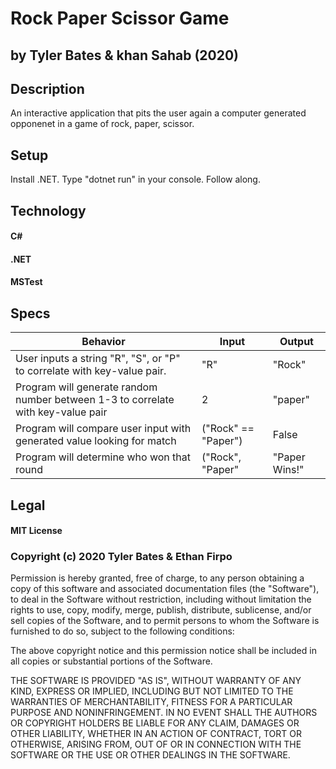 # Rock Paper Scissor Game

## by Tyler Bates & khan Sahab (2020)

## Description

An interactive application that pits the user again a computer generated opponenet in a game of rock, paper, scissor.

## Setup

Install .NET. Type "dotnet run" in your console. Follow along.

## Technology

#### C#
#### .NET
#### MSTest

## Specs

|Behavior|Input|Output|
|-----|-----|-----|
|User inputs a string "R", "S", or "P" to correlate with key-value pair.|"R"|"Rock"|
|Program will generate random number between 1-3 to correlate with key-value pair|2|"paper"|
|Program will compare user input with generated value looking for match|("Rock" == "Paper")|False|
|Program will determine who won that round|("Rock", "Paper"|"Paper Wins!"|


## Legal

#### MIT License

### Copyright (c) 2020 Tyler Bates & Ethan Firpo

Permission is hereby granted, free of charge, to any person obtaining a copy
of this software and associated documentation files (the "Software"), to deal
in the Software without restriction, including without limitation the rights
to use, copy, modify, merge, publish, distribute, sublicense, and/or sell
copies of the Software, and to permit persons to whom the Software is
furnished to do so, subject to the following conditions:

The above copyright notice and this permission notice shall be included in all
copies or substantial portions of the Software.

THE SOFTWARE IS PROVIDED "AS IS", WITHOUT WARRANTY OF ANY KIND, EXPRESS OR
IMPLIED, INCLUDING BUT NOT LIMITED TO THE WARRANTIES OF MERCHANTABILITY,
FITNESS FOR A PARTICULAR PURPOSE AND NONINFRINGEMENT. IN NO EVENT SHALL THE
AUTHORS OR COPYRIGHT HOLDERS BE LIABLE FOR ANY CLAIM, DAMAGES OR OTHER
LIABILITY, WHETHER IN AN ACTION OF CONTRACT, TORT OR OTHERWISE, ARISING FROM,
OUT OF OR IN CONNECTION WITH THE SOFTWARE OR THE USE OR OTHER DEALINGS IN THE
SOFTWARE.

